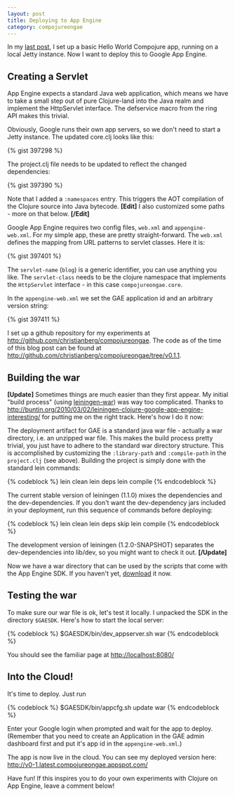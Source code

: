 ```yaml
---
layout: post
title: Deploying to App Engine
category: compojureongae
---
```


In my [last post][0], I set up a basic Hello World Compojure app,
running on a local Jetty instance. Now I want to deploy this to Google
App Engine.

<!--more-->

## Creating a Servlet ##

App Engine expects a standard Java web application, which means we
have to take a small step out of pure Clojure-land into the Java realm
and implement the HttpServlet interface. The defservice macro from the
ring API makes this trivial.

Obviously, Google runs their own app servers, so we don't need to
start a Jetty instance. The updated core.clj looks like this: 

{% gist 397298 %}

The project.clj file needs to be updated to reflect the changed
dependencies:

{% gist 397390 %}

Note that I added a `:namespaces` entry. This triggers the AOT
compilation of the Clojure source into Java bytecode. **[Edit]** I
also customized some paths - more on that below. **[/Edit]**

Google App Engine requires two config files, `web.xml` and
`appengine-web.xml`. For my simple app, these are pretty
straight-forward. The `web.xml` defines the mapping from URL patterns
to servlet classes. Here it is: 

{% gist 397401 %}

The `servlet-name` (`blog`) is a generic identifier, you can use
anything you like. The `servlet-class` needs to be the clojure namespace
that implements the `HttpServlet` interface - in this case
`compojureongae.core`. 

In the `appengine-web.xml` we set the GAE application id and an
arbitrary version string:

{% gist 397411 %}

I set up a github repository for my experiments at
<http://github.com/christianberg/compojureongae>.
The code as of the time of this blog post can be found at
<http://github.com/christianberg/compojureongae/tree/v0.1.1>.

## Building the war ##

**[Update]**
Sometimes things are much easier than they first appear. My initial
"build process" (using [leiningen-war][1]) was way too
complicated. Thanks to
<http://buntin.org/2010/03/02/leiningen-clojure-google-app-engine-interesting/>
for putting me on the right track. Here's how I do it now:

The deployment artifact for GAE is a standard java war file - actually
a war directory, i.e. an unzipped war file. This makes the build
process pretty trivial, you just have to adhere to the standard war
directory structure. This is accomplished by customizing the
`:library-path` and `:compile-path` in the `project.clj` (see
above). Building the project is simply done with the standard lein
commands:

{% codeblock %}
lein clean
lein deps
lein compile
{% endcodeblock %}

The current stable version of leiningen (1.1.0) mixes the dependencies
and the dev-dependencies. If you don't want the dev-dependency jars
included in your deployment, run this sequence of commands before
deploying:

{% codeblock %}
lein clean
lein deps skip
lein compile
{% endcodeblock %}

The development version of leiningen (1.2.0-SNAPSHOT) separates the
dev-dependencies into lib/dev, so you might want to check it out.
**[/Update]**

Now we have a war directory that can be used by the scripts that come
with the App Engine SDK. If you haven't yet, [download][2] it now.

## Testing the war ##

To make sure our war file is ok, let's test it locally. I unpacked the
SDK in the directory `$GAESDK`. Here's how to start the local server:

{% codeblock %}
$GAESDK/bin/dev_appserver.sh war
{% endcodeblock %}

You should see the familiar page at <http://localhost:8080/>

## Into the Cloud! ##

It's time to deploy. Just run

{% codeblock %}
$GAESDK/bin/appcfg.sh update war
{% endcodeblock %}

Enter your Google login when prompted and wait for the app to
deploy. (Remember that you need to create an Application in the GAE
admin dashboard first and put it's app id in the `appengine-web.xml`.)

The app is now live in the cloud. You can see my deployed version here:
<http://v0-1.latest.compojureongae.appspot.com/>

Have fun! If this inspires you to do your own experiments with Clojure
on App Engine, leave a comment below!

[0]: /blog/2010/05/07/a-fresh-start
[1]: http://github.com/alienscience/leiningen-war
[2]: http://code.google.com/appengine/downloads.html#Google_App_Engine_SDK_for_Java
